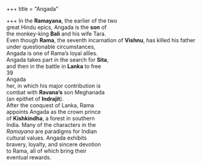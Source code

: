+++
title = "Angada"

+++
In the **Ramayana**, the earlier of the two  
great Hindu epics, Angada is the **son** of  
the monkey-king **Bali** and his wife Tara.  
Even though **Rama**, the seventh incarnation of **Vishnu**, has killed his father  
under questionable circumstances,  
Angada is one of Rama’s loyal allies.  
Angada takes part in the search for **Sita**,  
and then in the battle in **Lanka** to free  
39  
Angada  
her, in which his major contribution is  
combat with **Ravana’s** son Meghanada  
(an epithet of **Indrajit**).  
After the conquest of Lanka, Rama  
appoints Angada as the crown prince  
of **Kishkindha**, a forest in southern  
India. Many of the characters in the  
*Ramayana* are paradigms for Indian  
cultural values. Angada exhibits  
bravery, loyalty, and sincere devotion  
to Rama, all of which bring their  
eventual rewards.